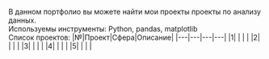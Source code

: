 В данном портфолио вы можете найти мои проекты проекты по анализу данных.<br>
Используемы инструменты: Python, pandas, matplotlib<br>
Список проектов:
|№|Проект|Сфера|Описание|
|---|---|---|---|
|1|   |   |   |
|2|   |   |   |
|3|   |   |   |
|4|   |   |   |
|5|   |   |   |
